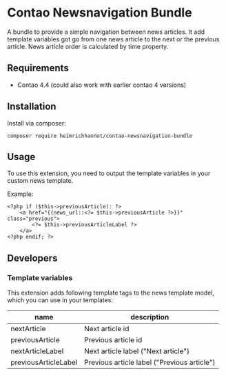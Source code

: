# Contao Newsnavigation Bundle

A bundle to provide a simple navigation between news articles. It add template variables got go from one news article to the next or the previous article. News article order is calculated by time property.

## Requirements

* Contao 4.4 (could also work with earlier contao 4 versions)

## Installation

Install via composer:

```
composer require heimrichhannot/contao-newsnavigation-bundle
```

## Usage

To use this extension, you need to output the template variables in your custom news template.

Example:
```
<?php if ($this->previousArticle): ?>
    <a href="{{news_url::<?= $this->previousArticle ?>}}" class="previous">
        <?= $this->previousArticleLabel ?>
    </a>
<?php endif; ?>
```

## Developers

### Template variables

This extension adds following template tags to the news template model, which you can use in your templates:

name                 | description
---------------------|------------
nextArticle          | Next article id
previousArticle      | Previous article id 
nextArticleLabel     | Next article label ("Next article")
previousArticleLabel | Previous article label ("Previous article")


